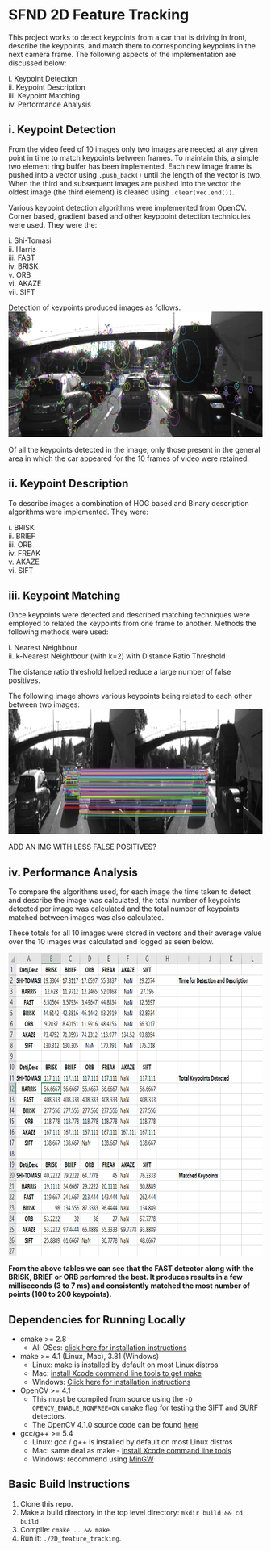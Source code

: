 # SFND 2D Feature Tracking

This project works to detect keypoints from a car that is driving in front, describe the keypoints, and match them to corresponding keypoints in the next camera frame. The following aspects of the implementation are discussed below:

i. Keypoint Detection <br/>
ii. Keypoint Description <br/>
iii. Keypoint Matching <br/>
iv. Performance Analysis <br/>


## i. Keypoint Detection

From the video feed of 10 images only two images are needed at any given point in time to match keypoints between frames. To maintain this, a simple two element ring buffer has been implemented. Each new image frame is pushed into a vector using ```.push_back()``` until the length of the vector is two. When the third and subsequent images are pushed into the vector the oldest image (the third element) is cleared using ```.clear(vec.end())```.

Various keypoint detection algorithms were implemented from OpenCV. Corner based, gradient based and other keyppoint detection techniquies were used. They were the:

i. Shi-Tomasi <br/>
ii. Harris <br/>
iii. FAST <br/>
iv. BRISK <br/>
v. ORB <br/>
vi. AKAZE <br/>
vii. SIFT <br/>


Detection of keypoints produced images as follows. 
<img src="images/keypoints.png" width="820" height="248" />

Of all the keypoints detected in the image, only those present in the general area in which the car appeared for the 10 frames of video were retained.

## ii. Keypoint Description

To describe images a combination of HOG based and Binary description algorithms were implemented. They were:

i. BRISK <br/>
ii. BRIEF <br/>
iii. ORB <br/>
iv. FREAK <br/>
v. AKAZE <br/>
vi. SIFT <br/>

## iii. Keypoint Matching

Once keypoints were detected and described matching techniques were employed to related the keypoints from one frame to another. Methods the following methods were used:

i. Nearest Neighbour <br/>
ii. k-Nearest Neightbour (with k=2) with Distance Ratio Threshold <br/>

The distance ratio threshold helped reduce a large number of false positives.

The following image shows various keypoints being related to each other between two images:
<img src="images/keypoints_mapping.png" width="820" height="248" />

ADD AN IMG WITH LESS FALSE POSITIVES?


## iv. Performance Analysis

To compare the algorithms used, for each image the time taken to detect and describe the image was calculated, the total number of keypoints detected per image was calculated and the total number of keypoints matched between images was also calculated.

These totals for all 10 images were stored in vectors and their average value over the 10 images was calculated and logged as seen below.

<img src="images/comparitive_analysis.png" width="820" height="600" />

**From the above tables we can see that the FAST detector along with the BRISK, BRIEF or ORB perfomred the best. It produces results in a few milliseconds (3 to 7 ms) and consistently matched the most number of points (100 to 200 keypoints).**



## Dependencies for Running Locally
* cmake >= 2.8
  * All OSes: [click here for installation instructions](https://cmake.org/install/)
* make >= 4.1 (Linux, Mac), 3.81 (Windows)
  * Linux: make is installed by default on most Linux distros
  * Mac: [install Xcode command line tools to get make](https://developer.apple.com/xcode/features/)
  * Windows: [Click here for installation instructions](http://gnuwin32.sourceforge.net/packages/make.htm)
* OpenCV >= 4.1
  * This must be compiled from source using the `-D OPENCV_ENABLE_NONFREE=ON` cmake flag for testing the SIFT and SURF detectors.
  * The OpenCV 4.1.0 source code can be found [here](https://github.com/opencv/opencv/tree/4.1.0)
* gcc/g++ >= 5.4
  * Linux: gcc / g++ is installed by default on most Linux distros
  * Mac: same deal as make - [install Xcode command line tools](https://developer.apple.com/xcode/features/)
  * Windows: recommend using [MinGW](http://www.mingw.org/)

## Basic Build Instructions

1. Clone this repo.
2. Make a build directory in the top level directory: `mkdir build && cd build`
3. Compile: `cmake .. && make`
4. Run it: `./2D_feature_tracking`.
